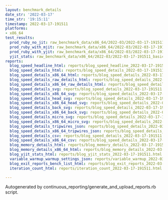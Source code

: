 ```yaml
---
layout: benchmark_details
date_str: '2022-03-17'
time_str: '19:15:11'
timestamp: 2022-03-17-191511
platforms:
- x86_64
test_results:
  prod_ruby_no_jit: raw_benchmark_data/x86_64/2022-03/2022-03-17-191511_basic_benchmark_prod_ruby_no_jit.json
  prod_ruby_with_mjit: raw_benchmark_data/x86_64/2022-03/2022-03-17-191511_basic_benchmark_prod_ruby_with_mjit.json
  prod_ruby_with_yjit: raw_benchmark_data/x86_64/2022-03/2022-03-17-191511_basic_benchmark_prod_ruby_with_yjit.json
  yjit_stats: raw_benchmark_data/x86_64/2022-03/2022-03-17-191511_basic_benchmark_yjit_stats.json
reports:
  blog_speed_headline_html: reports/blog_speed_headline_2022-03-17-191511.html
  blog_speed_details_html: reports/blog_speed_details_2022-03-17-191511.html
  blog_speed_details_x86_64_html: reports/blog_speed_details_2022-03-17-191511.x86_64.html
  blog_speed_details_raw_details_html: reports/blog_speed_details_2022-03-17-191511.raw_details.html
  blog_speed_details_x86_64_raw_details_html: reports/blog_speed_details_2022-03-17-191511.x86_64.raw_details.html
  blog_speed_details_svg: reports/blog_speed_details_2022-03-17-191511.svg
  blog_speed_details_x86_64_svg: reports/blog_speed_details_2022-03-17-191511.x86_64.svg
  blog_speed_details_head_svg: reports/blog_speed_details_2022-03-17-191511.head.svg
  blog_speed_details_x86_64_head_svg: reports/blog_speed_details_2022-03-17-191511.x86_64.head.svg
  blog_speed_details_back_svg: reports/blog_speed_details_2022-03-17-191511.back.svg
  blog_speed_details_x86_64_back_svg: reports/blog_speed_details_2022-03-17-191511.x86_64.back.svg
  blog_speed_details_micro_svg: reports/blog_speed_details_2022-03-17-191511.micro.svg
  blog_speed_details_x86_64_micro_svg: reports/blog_speed_details_2022-03-17-191511.x86_64.micro.svg
  blog_speed_details_tripwires_json: reports/blog_speed_details_2022-03-17-191511.tripwires.json
  blog_speed_details_x86_64_tripwires_json: reports/blog_speed_details_2022-03-17-191511.x86_64.tripwires.json
  blog_speed_details_csv: reports/blog_speed_details_2022-03-17-191511.csv
  blog_speed_details_x86_64_csv: reports/blog_speed_details_2022-03-17-191511.x86_64.csv
  blog_memory_details_html: reports/blog_memory_details_2022-03-17-191511.html
  blog_memory_details_x86_64_html: reports/blog_memory_details_2022-03-17-191511.x86_64.html
  blog_yjit_stats_html: reports/blog_yjit_stats_2022-03-17-191511.html
  variable_warmup_warmup_settings_json: reports/variable_warmup_2022-03-17-191511.warmup_settings.json
  blog_exit_reports_bench_list_html: reports/blog_exit_reports_2022-03-17-191511.bench_list.html
  iteration_count_html: reports/iteration_count_2022-03-17-191511.html

---
```

Autogenerated by continuous_reporting/generate_and_upload_reports.rb script.
